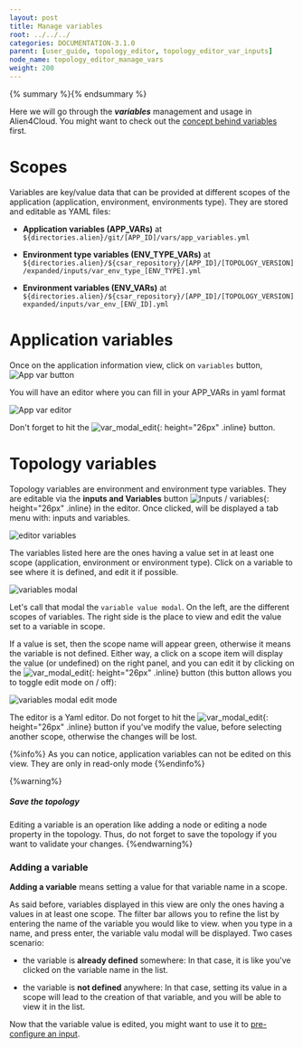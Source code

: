 ```yaml
---
layout: post
title: Manage variables
root: ../../../
categories: DOCUMENTATION-3.1.0
parent: [user_guide, topology_editor, topology_editor_var_inputs]
node_name: topology_editor_manage_vars
weight: 200
---
```


{% summary %}{% endsummary %}

Here we will go through the ***variables*** management and usage in Alien4Cloud.
You might want to check out the [concept behind variables](#/documentation/3.0.0/user_guide/inputs_vars/topology_editor_var_inputs_concept.html) first.

# Scopes

Variables are key/value data that can be provided at different scopes of the application (application, environment, environments type). They are stored and editable as YAML files:

- **Application variables (APP_VARs)** at `${directories.alien}/git/[APP_ID]/vars/app_variables.yml`

- **Environment type variables (ENV_TYPE_VARs)** at `${directories.alien}/${csar_repository}/[APP_ID]/[TOPOLOGY_VERSION]/expanded/inputs/var_env_type_[ENV_TYPE].yml`

- **Environment variables (ENV_VARs)** at `${directories.alien}/${csar_repository}/[APP_ID]/[TOPOLOGY_VERSION]expanded/inputs/var_env_[ENV_ID].yml`

# Application variables
Once on the application information view, click on `variables` button,
![App var button](../../images/3.1.0/user_guide/topology_editor/app_vars.png)

You will have an editor where you can fill in your APP_VARs in yaml format

![App var editor](../../images/3.1.0/user_guide/topology_editor/app_vars_editor.png)


Don't forget to hit the ![var_modal_edit](../../images/3.1.0/user_guide/topology_editor/var_modal_save_btn.png){: height="26px" .inline} button.

# Topology variables

Topology variables are environment and environment type variables. They are editable via the __inputs and Variables__ button ![Inputs / variables](../../images/3.1.0/user_guide/topology_editor/inputs_vars_button.png){: height="26px" .inline} in the editor. Once clicked, will be displayed a tab menu with: inputs and variables.


![editor variables](../../images/3.1.0/user_guide/topology_editor/editor_variables.png)

The variables listed here are the ones having a value set in at least one scope (application, environment or environment type).
Click on a variable to see where it is defined, and edit it if possible.

![variables modal](../../images/3.1.0/user_guide/topology_editor/var_modal.png)


Let's call that modal the `variable value modal`.
On the left, are the different scopes of variables.
The right side is the place to view and edit the value set to a variable in scope.

If a value is set, then the scope name will appear green, otherwise it means the variable is not defined.
Either way, a click on a scope item will display the value (or undefined) on the right panel, and you can edit it by clicking on the ![var_modal_edit](../../images/3.1.0/user_guide/topology_editor/var_modal_edit_btn.png){: height="26px" .inline} button (this button allows you to toggle edit mode on / off):

![variables modal edit mode](../../images/3.1.0/user_guide/topology_editor/var_modal_edit_mode.png)

The editor is a Yaml editor. Do not forget to hit the ![var_modal_edit](../../images/3.1.0/user_guide/topology_editor/var_modal_save_btn.png){: height="26px" .inline} button if you've modify the value, before selecting another scope, otherwise the changes will be lost.

{%info%}
As you can notice, application variables can not be edited on this view. They are only in read-only mode
{%endinfo%}

{%warning%}
<h5>Save the topology</h5>
Editing a variable is an operation like adding a node or editing a node property in the topology. Thus, do not forget to save the topology if you want to validate your changes.
{%endwarning%}

### Adding a variable

__Adding a variable__ means setting a value for that variable name in a scope.

As said before, variables displayed in this view are only the ones having a values in at least one scope. The filter bar allows you to refine the list by entering the name of the variable you would like to view.
when you type in a name, and press enter, the variable valu modal will be displayed. Two cases scenario:

- the variable is **already defined** somewhere: In that case, it is like you've clicked on the variable name in the list.

- the variable is **not defined** anywhere: In that case, setting its value in a scope will lead to the creation of that variable, and you will be able to view it in the list.

Now that the variable value is edited, you might want to use it to [pre-configure an input](#/documentation/3.0.0/user_guide/inputs_vars/topology_editor_preconf_inputs.html).
